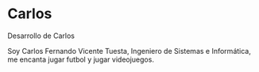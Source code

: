 # Carlos
Desarrollo de Carlos

Soy Carlos Fernando Vicente Tuesta, Ingeniero de Sistemas e Informática, me encanta jugar futbol y jugar videojuegos.
